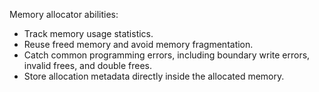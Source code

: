 Memory allocator abilities:

- Track memory usage statistics.
- Reuse freed memory and avoid memory fragmentation.
- Catch common programming errors, including boundary write errors, invalid frees, and double frees.
- Store allocation metadata directly inside the allocated memory.
